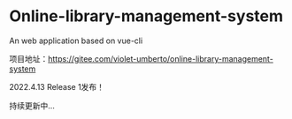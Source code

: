# Online-library-management-system
An web application based on vue-cli

项目地址：https://gitee.com/violet-umberto/online-library-management-system

2022.4.13 Release 1发布！

持续更新中...
